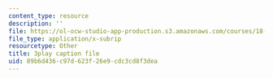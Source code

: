 ```yaml
---
content_type: resource
description: ''
file: https://ol-ocw-studio-app-production.s3.amazonaws.com/courses/18-404j-theory-of-computation-fall-2020/89b6d436c97d623f26e9cdc3cd8f3dea_N28g_YBXY8Y.srt
file_type: application/x-subrip
resourcetype: Other
title: 3play caption file
uid: 89b6d436-c97d-623f-26e9-cdc3cd8f3dea
---
```

